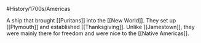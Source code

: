 #History/1700s/Americas 

A ship that brought [[Puritans]] into the [[New World]]. They set up [[Plymouth]] and established [[Thanksgiving]]. Unlike [[Jamestown]], they were mainly there for freedom and were nice to the [[Native Americas]]. 